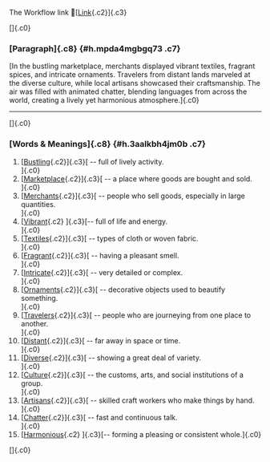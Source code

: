 The Workflow link
👏[[Link](https://www.google.com/url?q=http://www.google.com&sa=D&source=editors&ust=1756534703407666&usg=AOvVaw2nuPKh30qgJcYTPGBs0Uxm){.c2}]{.c3}

[]{.c0}

### [Paragraph]{.c8} {#h.mpda4mgbgq73 .c7}

[In the bustling marketplace, merchants displayed vibrant textiles,
fragrant spices, and intricate ornaments. Travelers from distant lands
marveled at the diverse culture, while local artisans showcased their
craftsmanship. The air was filled with animated chatter, blending
languages from across the world, creating a lively yet harmonious
atmosphere.]{.c0}

------------------------------------------------------------------------

[]{.c0}

### [Words & Meanings]{.c8} {#h.3aalkbh4jm0b .c7}

1.  [[Bustling](https://www.google.com/url?q=http://www.google.com&sa=D&source=editors&ust=1756534703408611&usg=AOvVaw2_5Lp6EsAag4HJLiNZZIl8){.c2}]{.c3}[ --
    full of lively activity.\
    ]{.c0}
2.  [[Marketplace](https://www.google.com/url?q=http://www.google.com&sa=D&source=editors&ust=1756534703408797&usg=AOvVaw2CrsxbPqegEabdOebzXx8p){.c2}]{.c3}[ --
    a place where goods are bought and sold.\
    ]{.c0}
3.  [[Merchants](https://www.google.com/url?q=http://www.google.com&sa=D&source=editors&ust=1756534703408974&usg=AOvVaw3MxXnM0rS03kYkkfYSrxzs){.c2}]{.c3}[ --
    people who sell goods, especially in large quantities.\
    ]{.c0}
4.  [[Vibrant](https://www.google.com/url?q=http://www.google.com&sa=D&source=editors&ust=1756534703409234&usg=AOvVaw3GZmak5m9UVIikUXIlax2w){.c2}
    ]{.c3}[-- full of life and energy.\
    ]{.c0}
5.  [[Textiles](https://www.google.com/url?q=http://www.google.com&sa=D&source=editors&ust=1756534703409381&usg=AOvVaw3xx0FbZGX6h071R1C9ivPr){.c2}]{.c3}[ --
    types of cloth or woven fabric.\
    ]{.c0}
6.  [[Fragrant](https://www.google.com/url?q=http://www.google.com&sa=D&source=editors&ust=1756534703409537&usg=AOvVaw2E-Akk7WCeZ3mV-5HoyV2q){.c2}]{.c3}[ --
    having a pleasant smell.\
    ]{.c0}
7.  [[Intricate](https://www.google.com/url?q=http://www.google.com&sa=D&source=editors&ust=1756534703409684&usg=AOvVaw12ILAdWiaede11tzYHZq8m){.c2}]{.c3}[ --
    very detailed or complex.\
    ]{.c0}
8.  [[Ornaments](https://www.google.com/url?q=http://www.google.com&sa=D&source=editors&ust=1756534703409833&usg=AOvVaw1QV2ma9KGqkfMXNmutH6ad){.c2}]{.c3}[ --
    decorative objects used to beautify something.\
    ]{.c0}
9.  [[Travelers](https://www.google.com/url?q=http://www.google.com&sa=D&source=editors&ust=1756534703410038&usg=AOvVaw2F_8LHWRGezYFSBb1fQL7I){.c2}]{.c3}[ --
    people who are journeying from one place to another.\
    ]{.c0}
10. [[Distant](https://www.google.com/url?q=http://www.google.com&sa=D&source=editors&ust=1756534703410225&usg=AOvVaw3RXPRjUBAc1ux0gFIU9yCD){.c2}]{.c3}[ --
    far away in space or time.\
    ]{.c0}
11. [[Diverse](https://www.google.com/url?q=http://www.google.com&sa=D&source=editors&ust=1756534703410369&usg=AOvVaw25KZVjfIEOds3EJRnhQC-H){.c2}]{.c3}[ --
    showing a great deal of variety.\
    ]{.c0}
12. [[Culture](https://www.google.com/url?q=http://www.google.com&sa=D&source=editors&ust=1756534703410522&usg=AOvVaw23QE9DONXbIRTp1DvlSJlw){.c2}]{.c3}[ --
    the customs, arts, and social institutions of a group.\
    ]{.c0}
13. [[Artisans](https://www.google.com/url?q=http://www.google.com&sa=D&source=editors&ust=1756534703410709&usg=AOvVaw26Dq_6es7ZMgKoS7oavuzE){.c2}]{.c3}[ --
    skilled craft workers who make things by hand.\
    ]{.c0}
14. [[Chatter](https://www.google.com/url?q=http://www.google.com&sa=D&source=editors&ust=1756534703410915&usg=AOvVaw27lXwxCKVy9lWUtpaKch1n){.c2}]{.c3}[ --
    fast and continuous talk.\
    ]{.c0}
15. [[Harmonious](https://www.google.com/url?q=http://www.google.com&sa=D&source=editors&ust=1756534703411069&usg=AOvVaw2l8ffhd_jF1yrrAIpI4FFw){.c2}
    ]{.c3}[-- forming a pleasing or consistent whole.]{.c0}

[]{.c0}

